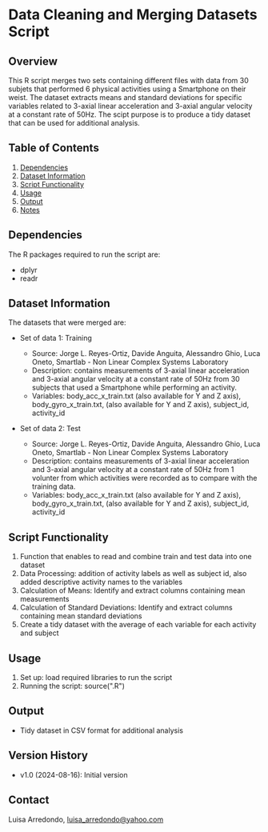 # Data Cleaning and Merging Datasets Script

## Overview
This R script merges two sets containing different files with data from 30 subjets that performed 6 physical activities using a Smartphone on their weist. The dataset extracts means and standard deviations for specific variables related to 3-axial linear acceleration and 3-axial angular velocity at a constant rate of 50Hz. The scipt purpose is to produce a tidy dataset that can be used for additional analysis. 

## Table of Contents
1. [Dependencies](#dependencies)
2. [Dataset Information](#dataset-information)
3. [Script Functionality](#script-functionality)
4. [Usage](#usage)
5. [Output](#output)
6. [Notes](#notes)

## Dependencies
The R packages required to run the script are:
- dplyr
- readr

## Dataset Information
The datasets that were merged are:
- Set of data 1: Training
  - Source: Jorge L. Reyes-Ortiz, Davide Anguita, Alessandro Ghio, Luca Oneto, Smartlab - Non Linear Complex Systems Laboratory
  - Description: contains measurements of 3-axial linear acceleration and 3-axial angular velocity at a constant rate of 50Hz from 30 subjects that used
    a Smartphone while performing an activity.
  - Variables: body_acc_x_train.txt (also available for Y and Z axis), body_gyro_x_train.txt, (also available for Y and Z axis), subject_id, activity_id

- Set of data 2: Test
  - Source: Jorge L. Reyes-Ortiz, Davide Anguita, Alessandro Ghio, Luca Oneto, Smartlab - Non Linear Complex Systems Laboratory
  - Description: contains measurements of 3-axial linear acceleration and 3-axial angular velocity at a constant rate of 50Hz from 1 volunter from which activities were recorded as to
    compare with the training data.
  - Variables: body_acc_x_train.txt (also available for Y and Z axis), body_gyro_x_train.txt, (also available for Y and Z axis), subject_id, activity_id

## Script Functionality
1. Function that enables to read and combine train and test data into one dataset
2. Data Processing: addition of activity labels as well as subject id, also added descriptive activity names to the variables
3. Calculation of Means: Identify and extract columns containing mean measurements
4. Calculation of Standard Deviations: Identify and extract columns containing mean standard deviations
5. Create a tidy dataset with the average of each variable for each activity and subject
   
## Usage
1. Set up: load required libraries to run the script
2. Running the script: source(".R")

## Output
- Tidy dataset in CSV format for additional analysis

## Version History
- v1.0 (2024-08-16): Initial version

## Contact
Luisa Arredondo, luisa_arredondo@yahoo.com
